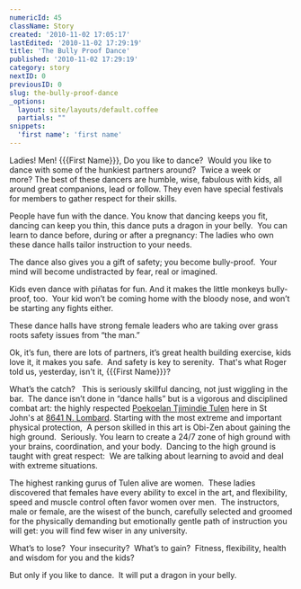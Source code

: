 ```yaml
---
numericId: 45
className: Story
created: '2010-11-02 17:05:17'
lastEdited: '2010-11-02 17:29:19'
title: 'The Bully Proof Dance'
published: '2010-11-02 17:29:19'
category: story
nextID: 0
previousID: 0
slug: the-bully-proof-dance
_options:
  layout: site/layouts/default.coffee
  partials: ""
snippets:
  'first name': 'first name'
---
```

Ladies! Men! {{{First Name}}}, Do you like to dance?&nbsp; Would you like to dance with some of the hunkiest partners around?&nbsp;&nbsp;Twice a week or more?&nbsp;The best of these dancers are humble, wise, fabulous with kids, all around great companions, lead or follow. They even have special festivals for members to gather respect for their skills.

People have fun with the dance. You know that dancing keeps you fit, dancing can keep you thin, this dance puts a dragon in your belly.&nbsp; You can learn to dance before, during or after a pregnancy: The ladies who own these dance halls tailor instruction to your needs.

The dance also gives you a gift of safety; you become bully-proof.&nbsp; Your mind will become undistracted by fear, real or imagined.

Kids even dance with pi&ntilde;atas for fun. And it makes the little monkeys bully-proof, too.&nbsp; Your kid won&rsquo;t be coming home with the bloody nose, and won&rsquo;t be starting any fights either.

These dance halls have strong female leaders who are taking over grass roots safety issues from &ldquo;the man.&rdquo;

Ok, it&rsquo;s fun, there are lots of partners, it&rsquo;s great health building exercise, kids love it, it makes you safe.&nbsp; And safety is key to serenity. &nbsp;That's what Roger told us, yesterday, isn't it, {{{First Name}}}?

What&rsquo;s the catch? &nbsp; This is seriously skillful dancing, not just wiggling in the bar.&nbsp; The dance isn&rsquo;t done in &ldquo;dance halls&rdquo; but is a vigorous and disciplined combat art: the highly respected [Poekoelan Tjimindie Tulen][0]&nbsp;here in St John's at&nbsp;[8641 N. Lombard][1].&nbsp;Starting with the most extreme and important physical protection,&nbsp; A person skilled in this art is Obi-Zen about gaining the high ground.&nbsp; Seriously. You learn to create a 24/7 zone of high ground with your brains, coordination, and your body. &nbsp;Dancing to the high ground is taught with great respect:&nbsp; We are talking about learning to avoid and deal with extreme situations.

The highest ranking gurus of Tulen alive are women.&nbsp; These ladies discovered that females have every ability to excel in the art, and flexibility, speed and muscle control often favor women over men.&nbsp; The instructors, male or female, are the wisest of the bunch, carefully selected and groomed for the physically demanding but emotionally gentle path of instruction you will get: you will find few wiser in any university.

What&rsquo;s to lose?&nbsp; Your insecurity?&nbsp; What&rsquo;s to gain?&nbsp; Fitness, flexibility, health and wisdom for you and the kids?

But only if you like to dance.&nbsp; It will put a dragon in your belly.

[0]: http://www.onewithheart.com/
[1]: http://www.google.com/search?rls=en&amp;q=maps+tulen+center&amp;ie=UTF-8&amp;oe=UTF-8